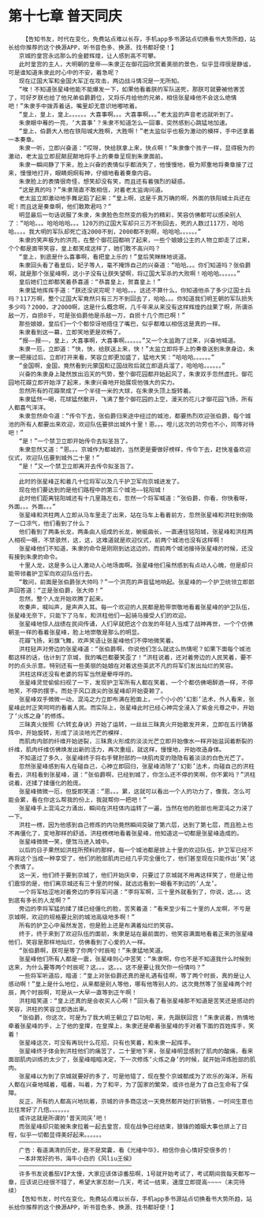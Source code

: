 # 第十七章 普天同庆
        【告知书友，时代在变化，免费站点难以长存，手机app多书源站点切换看书大势所趋，站长给你推荐的这个换源APP，听书音色多、换源、找书都好使！】
       京城的皇宫永远那么的金碧辉煌，让人感到高不可攀。
       此时皇宫的主人，大明朝的皇帝——朱隶正在御花园欣赏着美丽的景色，似乎显得很是静谧，可是谁知道朱隶此时心中的不安，着急呢？
       现在辽国大军和金国大军正在攻击，两边战斗情况是一无所知。
       “唉！不知道张星峰他能不能爆发一下，如果他看着朕的军队送死，那朕可就要被他害苦了，可好歹朕也给了他兄弟伯爵爵位，又将乐月给他的兄弟，相信张星峰他不会这么绝情吧！”朱隶手中拨弄着话，嘴里却无意识地嘟哝着。
       “皇上，皇上，皇上。。。。。。大喜事啊。。。大喜事啊。。。”老太监的声音老远就听到了。
       朱隶眼中蓦的一亮，‘大喜事’？朱隶不知道怎么一回事，突然感到心跳猛地加速。
       “皇上，伯爵大人他在铁阳城大胜啊，大胜啊！”老太监似乎也极为激动的模样，手中还拿着一本奏章。
       朱隶一听，立即兴奋道：“哎呀，快给朕拿上来，快点啊！”朱隶像个孩子一样，显得极为的激动，老太监立即屁颠屁颠地将手上的奏章呈现到朱隶面前。
       朱隶一瞬间静了下来，脸上兴奋的表情似乎都消失了，他慢慢地，极为郑重地将奏章接了过来，慢慢地打开，眼睛炯炯有神，仔细地看着奏章内容。
       朱隶脸上的表情很奇怪，想笑却没有笑，而且还有着强烈的疑惑。
       “这是真的吗？”朱隶简直不敢相信，对着老太监询问道。
       老太监立即激动地手舞足蹈了起来：“皇上啊，这是千真万确的啊，外面的铁阳城士兵还在呢！而且这是奏章啊，他们敢欺君吗？“
       明显最后一句话说服了朱隶，朱隶脸色忽然变的极为的精彩，笑容仿佛都可以感染别人了：“哈哈。。。哈哈哈哈。。。120万的辽国大军却只三万不到回去，死的人数过117万，哈哈哈。。。。我大明的军队却死亡连2000不到，2000都不到啊，哈哈哈。。。。。。”
       朱隶的笑声极为的洪亮，在整个御花园都响了起来，一些个娘娘公主的人物立即走了过来，个个都是面带笑容，皇上都笑成这样了，她们敢不高兴吗？
       “皇上，到底是什么喜事啊，看把皇上乐的！”皇后笑眯眯地说道。
       朱隶回头看了看皇后，妃子等人，毫不掩饰自己的兴奋道：“哈哈。。。你们知道吗？张伯爵啊，就是那个张星峰啊，这小子没有让朕失望啊，将辽国大军杀的大败啊！哈哈哈。。。。。。”
       皇后她们立即都笑着恭喜道：“恭喜皇上，贺喜皇上！”
       朱隶猛地挥挥手道：“朕还没说完呢？哈哈。。。这还不算什么，你知道他杀了多少辽国士兵吗？117万啊，整个辽国大军竟然只有三万不到回去了，哈哈。。。你知道我们明王朝的军队损失多少吗？2000，才2000啊，这是什么概念啊，几千年来从来没有这样辉煌的战果了啊，所谓杀敌一万，自损8千，可是张伯爵他是杀敌一万，自损十几个而已啊！”
       那些娘娘，皇后们一个个都惊讶地捂住了嘴巴，似乎都难以相信这是真的一样。
       朱隶看到这一幕，立即笑地更是欢畅了。
       “报——报——，皇上，大喜事啊，大喜事啊。。。。。。”又一个太监跑了过来，兴奋地喊道。
       朱隶一厄，立即道：“快，快，给朕送上来，快！”太监立即将手上的奏章送到朱隶身边，朱隶一把接过后，立即打开来看，笑容立即更加盛了，猛地大笑：“哈哈哈。。。。。。”
       “金国啊，金国，竟然看到元蒙国和辽国战败后就立即退兵溜了，哈哈哈。。。。。。”
       兴奋的朱隶身上陡然放出滔天的气势，整个御花园都开始起风了，朱隶双手忽然虚托，御花园地花瓣立即开始浮了起来，朱隶兴奋地开始展现他强大的实力。
       忽然所有的花瓣聚成了一个半径一米的大球，在朱隶头顶上旋转着。
       朱隶猛然一喝，花球猛然散开，飞满了整个御花园的上空，漫天的花儿才御花园飞扬，所有人都喜气洋洋。
       朱隶忽然命令道：“传令下去，张伯爵归来途中经过的城池，都要热烈欢迎张伯爵，每个城池的所有人都要出来欢迎，欢迎队伍要排出城外十里！恩。。。噔儿这次的功劳也不小，同等对待吧！”
       “是！”一个禁卫立即开始传令去拟圣旨了。
       朱隶忽然又道：“恩。。。京城作为都城的，当然更是要做好榜样，传令下去，赶快准备欢迎仪式，欢迎队伍要到城外二十里！”
       “是！”又一个禁卫立即离开去传令拟圣旨了。
       ——————————————————————————————————————
       此时的张星峰正和着几十位将军以及几千护卫军向京城进发了。
       现在他们要达到的是他们路程中的第三个城池——铭阳城！
       此时他们距离铭阳城还有十几里路左右，忽然一个将军喊道：“张伯爵，你看，你快看呀，外面。。。外面。。。”
       张星峰和洪柱两人立即从马车里走了出来，站在马车上看着前方，忽然张星峰和洪柱到倒吸了一口凉气，他们看到了什么？
       他们看到了两条长龙，两条由人组成的长龙，蜿蜒曲长，一直通往铭阳城，张星峰和洪柱两人相视一眼，不禁骇然，这，这，这难道就是欢迎仪式，前两个城池也没有这样啊！
       张星峰他们不知道，朱隶的命令是刚刚到达这边的，而前两个城池接待张星峰的时候，还没有接到朱隶的命令。
       十里人龙，这是多么让人激动人心地场面啊。张星峰他们虽然感到有点动人心魄，但是却只能带领着护卫军向欢迎队伍行去。
       “敢问，前面是张伯爵张大帅吗？”一个洪亮的声音猛地响起。张星峰的一个护卫统领立即郎声回答道：“正是张伯爵，张大帅！”
       忽然，整个人龙开始欢腾了起来。
       吹奏声，喊叫声，是声声入耳。每一个欢迎的人民都是脸带崇敬地看着张星峰的护卫队伍，张星峰无奈下，只能下了马车，和洪柱他们一起骑马接受人们的欢迎。
       张星峰地惊人战绩在民间传诵，人们早就把这个白发的年轻人当成了战神再世，一个个仿佛朝圣一样的看着张星峰，脸上地崇敬是那么的明显。
       花瓣飞扬，彩旗飞舞，欢声笑语让张星峰他们不停地微笑着。
       洪柱轻声对旁边的张星峰道：“张伯爵啊，你说他们怎么就这么热情呢？如果下面每个城池都这样的话，估计到了京城，我的嘴巴都要笑歪了！“洪柱说着，还对着旁边的人民笑着，要不时的点头示意。特别还有一些美丽的姑娘在对着这些英武不凡的将军们发出灿烂的笑容。
       洪柱这样还没有老婆的将军当然是晕呼呼的。
       张星峰灵觉偷偷扫视了一下，发现护卫军所有人都在笑着，一个个都仿佛喝醉酒一样，不停地笑，不停的摆手。而处于风口浪尖的张星峰却开始耍赖了。
       张星峰双手微微一动，混沌之力立即布满在脸面上，一个小小的‘幻影’法术，外人看来，张星峰此时正笑呵呵的看着人民。而实际上，张星峰此时已经心神完全浸入了紫金元尊之中，开始了‘火炼之身’的修炼。
       三昧真火按照《六转玄身诀》开始了运转，一丝丝三昧真火开始散发开来，立即在五行铸基阵中，开始旋转，形成了淡淡地光芒的模样.
       而肌肉内部的纤维开始迸裂，三昧真火形成的淡淡光芒立即开始像水一样开始滋润着断裂的纤维，肌肉纤维仿佛焕发出新的活力，再次重组，就这样，慢慢地，开始改造身体。
       不知道过了多久，张星峰终于将右手臂肘部的一块肌肉变的隐隐有着淡淡的白色光芒了。
       忽然张星峰感到有人在碰自己，心神立即回归，张星峰消除了‘幻影’法术，向碰自己的洪柱看去，洪柱看到张星峰，道：“张伯爵啊，已经到城了，你怎么还不停的笑啊，你不累吗？”洪柱说着，还揉了揉僵化的脸庞。
       张星峰微微一厄，但旋即笑道：“恩。。。累，这就可以看出一个人的功力了，像我，怎么可能会累，看在你这么帮我的份上，我就帮你一把吧！”
       张星峰手上混沌之力涌出，瞬间在洪柱体内运转了一遍，当然在他的脸部也用混沌之力浸了一下。
       洪柱一楞，因为他感到自己修炼的内功竟然瞬间突破了第六层，达到了第七层，而且脸上也不再僵化了，变地那样的舒适，洪柱楞楞地看着张星峰，他知道这一切都是张星峰造成的。
       张星峰微微一笑，便驾马进入城中。
       以后的日子果然如洪柱所预料的那样，每一个城池都是排上十里的欢迎队伍，护卫军已经不再将这个当成一种享受了，他们的脸部肌肉已经几乎完全僵化了，他们甚至现在只能作出‘笑’这个表情了。
       这一天，他们终于要到京城了，他们开始庆幸，只要过了京城就不用再这样笑了，但是让他们震惊的是，他们离京城还有三十里的时候，就远远看到一眼看不到边的‘人龙’。
       一个将军枯涩地对着旁边的李将军问道：“李将军啊，三十里外就看到了，你说，这。。。这到底有多长的人龙啊？”
       旁边的李将军猛的揉了揉已经僵化的脸，苦笑着道：“看来至少有二十里的人龙啊，不亏是京城啊，欢迎的规格要比别的城池高级地多啊！”
       所有的护卫心中虽然发苦，但是脸上还是布满着灿烂的笑容。
       终于，终于来到了欢迎队伍的面前，朱隶是站在最前面的，他笑容满面地看着正来的张星峰他们，笑容是那样地灿烂，仿佛看到了心爱的人一样。
       “张伯爵啊，朕可是等了你两个时辰啦！”朱隶猛地笑道。
       张星峰他们所有人都是一震，张星峰则心中苦笑：“朱隶啊，你也不是不知道我什么时候到这来，为什么要等两个时辰呢？这。。。这。。。这不是要让我欠你一份情吗？”
       一些将军听道后，暗道：“皇上对张伯爵还真的是礼遇有佳啊，等了两个时辰，真的是让人感动啊！”皇上是什么地位，从来都是别人等他，哪有他等别人的，这次竟然等了张星峰两个时辰，两个时辰啊，可是从一大早一直等到正午啊！
       洪柱暗笑道：“皇上还真的是会收买人心啊！”回头看了看张星峰那不知道是苦笑还是感动的笑容，洪柱的笑容立即逸出来。
       “张伯爵，你这次，可是为了我大明王朝立了巨功啦，来，先跟朕回宫！”朱隶说着，热情地牵着张星峰的手，上了他的皇撵，在皇撵上，朱隶还是牵着张星峰的手对着下面的百姓挥手，笑着！
       张星峰这次，可没有再玩什么花招，只有也笑着，和朱隶一起挥手。
       张星峰终于体会到洪柱他们的痛苦了，二十里地下来，张星峰明显感到了肌肉的酸痛，看来面部肌肉训练的太少了，张星峰暗暗决定，下一次修炼‘火炼之身’的时候，就开始淬炼脸部的肌肉。
       张星峰以为到了京城就要好的多了，可是他错了，现在整个京城都成为了欢乐的海洋，所有人都在兴奋地喊着，唱着，叫着，为了和平，为了国家的繁荣，或许也是为了自己生命有了保障。
       反正，所有的人都高兴地玩着，京城的许多商店这一天竟然都开始打折销售，一时间生意也比往常好了几倍。。。。。。。
       或许这就是所谓的‘普天同庆’吧！
       而张星峰却只能被朱隶拉着一起去皇宫，现在战争已经结束，狼锋的婚姻大事也排上了日程，似乎一切都显得美好起来。。。。。。
       ————————————————————————————————
       广告：看道满清的历史，是不是窝囊，看《光绪中华》，相信你会心情好受很多的！
       一本非常好的书，海牛小白的《风liu王侯》
       ————————————————————————————————
       许多书友说番茄VIP太慢，大家应该体谅番茄啊，1号就开始考试了，考试期间我每天都写一章，应该说已经很不错了，希望大家忍耐一几天，考试一结束，速度立即提高~~~~（未完待续）
       【告知书友，时代在变化，免费站点难以长存，手机app多书源站点切换看书大势所趋，站长给你推荐的这个换源APP，听书音色多、换源、找书都好使！】
